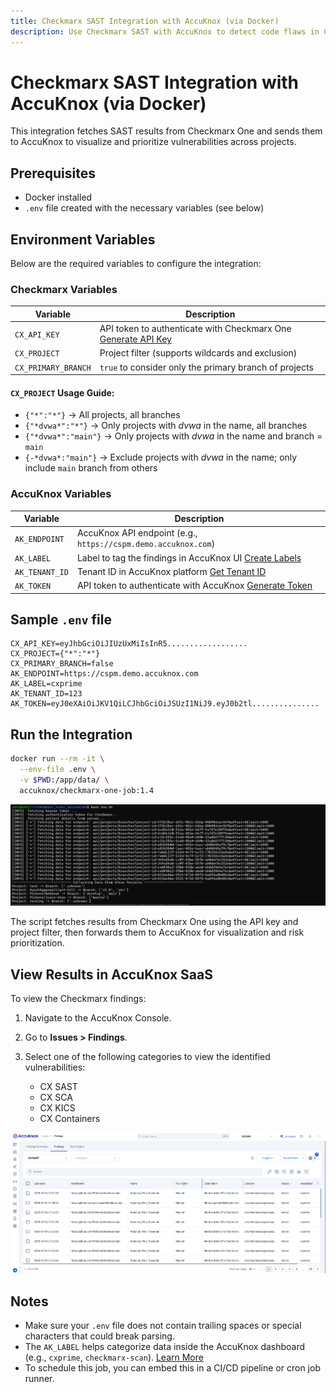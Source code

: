 ```yaml
---
title: Checkmarx SAST Integration with AccuKnox (via Docker)
description: Use Checkmarx SAST with AccuKnox to detect code flaws in CI/CD pipelines and enrich results with metadata for analysis.
---
```


# Checkmarx SAST Integration with AccuKnox (via Docker)

This integration fetches SAST results from Checkmarx One and sends them to AccuKnox to visualize and prioritize vulnerabilities across projects.

## Prerequisites

- Docker installed
- `.env` file created with the necessary variables (see below)

## Environment Variables

Below are the required variables to configure the integration:

### Checkmarx Variables

| Variable            | Description                                                                                                                           |
| ------------------- | ------------------------------------------------------------------------------------------------------------------------------------- |
| `CX_API_KEY`        | API token to authenticate with Checkmarx One [Generate API Key](https://docs.checkmarx.com/en/34965-68618-generating-an-api-key.html) |
| `CX_PROJECT`        | Project filter (supports wildcards and exclusion)                                                                                     |
| `CX_PRIMARY_BRANCH` | `true` to consider only the primary branch of projects                                                                                |

#### `CX_PROJECT` Usage Guide:

- `{"*":"*"}` → All projects, all branches
- `{"*dvwa*":"*"}` → Only projects with _dvwa_ in the name, all branches
- `{"*dvwa*":"main"}` → Only projects with _dvwa_ in the name and branch = `main`
- `{-*dvwa*:"main"}` → Exclude projects with _dvwa_ in the name; only include `main` branch from others

### AccuKnox Variables

| Variable       | Description                                                                                                              |
| -------------- | ------------------------------------------------------------------------------------------------------------------------ |
| `AK_ENDPOINT`  | AccuKnox API endpoint (e.g., `https://cspm.demo.accuknox.com`)                                                           |
| `AK_LABEL`     | Label to tag the findings in AccuKnox UI [Create Labels](https://help.accuknox.com/how-to/how-to-create-labels/?h=label) |
| `AK_TENANT_ID` | Tenant ID in AccuKnox platform [Get Tenant ID](https://help.accuknox.com/how-to/how-to-create-tokens/?h=token)           |
| `AK_TOKEN`     | API token to authenticate with AccuKnox [Generate Token](https://help.accuknox.com/how-to/how-to-create-tokens/?h=token) |

## Sample `.env` file

```dotenv
CX_API_KEY=eyJhbGciOiJIUzUxMiIsInR5..................
CX_PROJECT={"*":"*"}
CX_PRIMARY_BRANCH=false
AK_ENDPOINT=https://cspm.demo.accuknox.com
AK_LABEL=cxprime
AK_TENANT_ID=123
AK_TOKEN=eyJ0eXAiOiJKV1QiLCJhbGciOiJSUzI1NiJ9.eyJ0b2tl...............
```

## Run the Integration

```bash
docker run --rm -it \
  --env-file .env \
  -v $PWD:/app/data/ \
  accuknox/checkmarx-one-job:1.4
```

![Integration Diagram](./images/checkmarx-sast/image1.png)

The script fetches results from Checkmarx One using the API key and project filter, then forwards them to AccuKnox for visualization and risk prioritization.

## View Results in AccuKnox SaaS

To view the Checkmarx findings:

1. Navigate to the AccuKnox Console.
2. Go to **Issues > Findings**.
3. Select one of the following categories to view the identified vulnerabilities:

   - CX SAST
   - CX SCA
   - CX KICS
   - CX Containers

![AccuKnox Dashboard](./images/checkmarx-sast/image2.png)

## Notes

- Make sure your `.env` file does not contain trailing spaces or special characters that could break parsing.
- The `AK_LABEL` helps categorize data inside the AccuKnox dashboard (e.g., `cxprime`, `checkmarx-scan`). [Learn More](https://help.accuknox.com/how-to/how-to-create-labels/?h=label)
- To schedule this job, you can embed this in a CI/CD pipeline or cron job runner.
